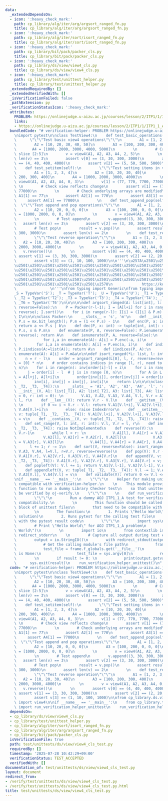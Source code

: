 ```yaml
---
data:
  _extendedDependsOn:
  - icon: ':heavy_check_mark:'
    path: cp_library/alg/iter/arg/argsort_ranged_fn.py
    title: cp_library/alg/iter/arg/argsort_ranged_fn.py
  - icon: ':heavy_check_mark:'
    path: cp_library/alg/iter/sort/isort_ranged_fn.py
    title: cp_library/alg/iter/sort/isort_ranged_fn.py
  - icon: ':heavy_check_mark:'
    path: cp_library/bit/pack/packer_cls.py
    title: cp_library/bit/pack/packer_cls.py
  - icon: ':heavy_check_mark:'
    path: cp_library/ds/view/view4_cls.py
    title: cp_library/ds/view/view4_cls.py
  - icon: ':heavy_check_mark:'
    path: cp_library/test/unittest_helper.py
    title: cp_library/test/unittest_helper.py
  _extendedRequiredBy: []
  _extendedVerifiedWith: []
  _isVerificationFailed: false
  _pathExtension: py
  _verificationStatusIcon: ':heavy_check_mark:'
  attributes:
    PROBLEM: https://onlinejudge.u-aizu.ac.jp/courses/lesson/2/ITP1/1/ITP1_1_A
    links:
    - https://onlinejudge.u-aizu.ac.jp/courses/lesson/2/ITP1/1/ITP1_1_A
  bundledCode: "# verification-helper: PROBLEM https://onlinejudge.u-aizu.ac.jp/courses/lesson/2/ITP1/1/ITP1_1_A\n\
    \nimport pytest\n\nclass TestView4:\n    def test_basic_operations(self):\n  \
    \      \"\"\"Test basic view4 operations\"\"\"\n        A1 = [1, 2, 3, 4, 5]\n\
    \        A2 = [10, 20, 30, 40, 50]\n        A3 = [100, 200, 300, 400, 500]\n \
    \       A4 = [1000, 2000, 3000, 4000, 5000]\n        \n        # Create view of\
    \ slice [2:5]\n        v = view4(A1, A2, A3, A4, 2, 5)\n        \n        assert\
    \ len(v) == 3\n        assert v[0] == (3, 30, 300, 3000)\n        assert v[1]\
    \ == (4, 40, 400, 4000)\n        assert v[2] == (5, 50, 500, 5000)\n        \n\
    \    def test_setitem(self):\n        \"\"\"Test setting items in view\"\"\"\n\
    \        A1 = [1, 2, 3, 4]\n        A2 = [10, 20, 30, 40]\n        A3 = [100,\
    \ 200, 300, 400]\n        A4 = [1000, 2000, 3000, 4000]\n        \n        v =\
    \ view4(A1, A2, A3, A4, 0, 3)\n        v[1] = (77, 770, 7700, 77000)\n       \
    \ \n        # Check view reflects change\n        assert v[1] == (77, 770, 7700,\
    \ 77000)\n        \n        # Check underlying arrays are modified\n        assert\
    \ A1[1] == 77\n        assert A2[1] == 770\n        assert A3[1] == 7700\n   \
    \     assert A4[1] == 77000\n        \n    def test_append_pop(self):\n      \
    \  \"\"\"Test append and pop operations\"\"\"\n        A1 = [1, 2, 0, 0, 0]\n\
    \        A2 = [10, 20, 0, 0, 0]\n        A3 = [100, 200, 0, 0, 0]\n        A4\
    \ = [1000, 2000, 0, 0, 0]\n        \n        v = view4(A1, A2, A3, A4, 0, 2)\n\
    \        \n        # Test append\n        v.append((3, 30, 300, 3000))\n     \
    \   assert len(v) == 3\n        assert v[2] == (3, 30, 300, 3000)\n        \n\
    \        # Test pop\n        result = v.pop()\n        assert result == (3, 30,\
    \ 300, 3000)\n        assert len(v) == 2\n        \n    def test_reverse(self):\n\
    \        \"\"\"Test reverse operation\"\"\"\n        A1 = [1, 2, 3, 4]\n     \
    \   A2 = [10, 20, 30, 40]\n        A3 = [100, 200, 300, 400]\n        A4 = [1000,\
    \ 2000, 3000, 4000]\n        \n        v = view4(A1, A2, A3, A4, 0, 4)\n     \
    \   v.reverse()\n        \n        assert v[0] == (4, 40, 400, 4000)\n       \
    \ assert v[1] == (3, 30, 300, 3000)\n        assert v[2] == (2, 20, 200, 2000)\n\
    \        assert v[3] == (1, 10, 100, 1000)\n\n'''\n\u257A\u2501\u2501\u2501\u2501\
    \u2501\u2501\u2501\u2501\u2501\u2501\u2501\u2501\u2501\u2501\u2501\u2501\u2501\
    \u2501\u2501\u2501\u2501\u2501\u2501\u2501\u2501\u2501\u2501\u2501\u2501\u2501\
    \u2501\u2501\u2501\u2501\u2501\u2501\u2501\u2501\u2501\u2501\u2501\u2501\u2501\
    \u2501\u2501\u2501\u2501\u2501\u2501\u2501\u2501\u2501\u2501\u2501\u2501\u2501\
    \u2501\u2501\u2501\u2501\u2501\u2501\u2578\n             https://kobejean.github.io/cp-library\
    \               \n'''\nfrom typing import Generic\nfrom typing import TypeVar\n\
    _S = TypeVar('S'); _T = TypeVar('T'); _U = TypeVar('U'); _T1 = TypeVar('T1');\
    \ _T2 = TypeVar('T2'); _T3 = TypeVar('T3'); _T4 = TypeVar('T4'); _T5 = TypeVar('T5');\
    \ _T6 = TypeVar('T6')\n\n\n\n\ndef argsort_ranged(A: list[int], l: int, r: int,\
    \ reverse=False):\n    P = Packer(r-l-1); I = [A[l+i] for i in range(r-l)]; P.ienumerate(I,\
    \ reverse); I.sort()\n    for i in range(r-l): I[i] = (I[i] & P.m) + l\n    return\
    \ I\n\n\n\nclass Packer:\n    __slots__ = 's', 'm'\n    def __init__(P, mx: int):\
    \ P.s = mx.bit_length(); P.m = (1 << P.s) - 1\n    def enc(P, a: int, b: int):\
    \ return a << P.s | b\n    def dec(P, x: int) -> tuple[int, int]: return x >>\
    \ P.s, x & P.m\n    def enumerate(P, A, reverse=False): P.ienumerate(A:=list(A),\
    \ reverse); return A\n    def ienumerate(P, A, reverse=False):\n        if reverse:\n\
    \            for i,a in enumerate(A): A[i] = P.enc(-a, i)\n        else:\n   \
    \         for i,a in enumerate(A): A[i] = P.enc(a, i)\n    def indices(P, A: list[int]):\
    \ P.iindices(A:=list(A)); return A\n    def iindices(P, A):\n        for i,a in\
    \ enumerate(A): A[i] = P.m&a\n\n\ndef isort_ranged(*L: list, l: int, r: int, reverse=False):\n\
    \    n = r - l\n    order = argsort_ranged(L[0], l, r, reverse=reverse)\n    inv\
    \ = [0] * n\n    # order contains indices in range [l, r), need to map to [0,\
    \ n)\n    for i in range(n): inv[order[i]-l] = i\n    for i in range(n):\n   \
    \     j = order[i] - l  # j is in range [0, n)\n        for A in L: A[l+i], A[l+j]\
    \ = A[l+j], A[l+i]\n        order[inv[i]], order[inv[j]] = order[inv[j]], order[inv[i]]\n\
    \        inv[i], inv[j] = inv[j], inv[i]\n    return L\n\n\n\nclass view4(Generic[_T1,\
    \ _T2, _T3, _T4]):\n    __slots__ = 'A1', 'A2', 'A3', 'A4', 'l', 'r'\n    def\
    \ __init__(V, A1: list[_T1], A2: list[_T2], A3: list[_T3], A4: list[_T4], l: int\
    \ = 0, r: int = 0): \n        V.A1, V.A2, V.A3, V.A4, V.l, V.r = A1, A2, A3, A4,\
    \ l, r\n    def __len__(V): return V.r - V.l\n    def __getitem__(V, i: int):\
    \ \n        if 0 <= i < V.r - V.l: return V.A1[V.l+i], V.A2[V.l+i], V.A3[V.l+i],\
    \ V.A4[V.l+i]\n        else: raise IndexError\n    def __setitem__(V, i: int,\
    \ v: tuple[_T1, _T2, _T3, _T4]): V.A1[V.l+i], V.A2[V.l+i], V.A3[V.l+i], V.A4[V.l+i]\
    \ = v\n    def __contains__(V, v: tuple[_T1, _T2, _T3, _T4]): raise NotImplemented\n\
    \    def set_range(V, l: int, r: int): V.l, V.r = l, r\n    def index(V, v: tuple[_T1,\
    \ _T2, _T3, _T4]): raise NotImplemented\n    def reverse(V):\n        l, r = V.l,\
    \ V.r-1\n        while l < r: \n            V.A1[l], V.A1[r] = V.A1[r], V.A1[l]\n\
    \            V.A2[l], V.A2[r] = V.A2[r], V.A2[l]\n            V.A3[l], V.A3[r]\
    \ = V.A3[r], V.A3[l]\n            V.A4[l], V.A4[r] = V.A4[r], V.A4[l]\n      \
    \      l += 1; r -= 1\n    def sort(V, reverse=False): isort_ranged(V.A1, V.A2,\
    \ V.A3, V.A4, l=V.l, r=V.r, reverse=reverse)\n    def pop(V): V.r -= 1; return\
    \ V.A1[V.r], V.A2[V.r], V.A3[V.r], V.A4[V.r]\n    def append(V, v: tuple[_T1,\
    \ _T2, _T3, _T4]): V.A1[V.r], V.A2[V.r], V.A3[V.r], V.A4[V.r] = v; V.r += 1\n\
    \    def popleft(V): V.l += 1; return V.A1[V.l-1], V.A2[V.l-1], V.A3[V.l-1], V.A4[V.l-1]\n\
    \    def appendleft(V, v: tuple[_T1, _T2, _T3, _T4]): V.l -= 1; V.A1[V.l], V.A2[V.l],\
    \ V.A3[V.l], V.A4[V.l] = v\n    def validate(V): return 0 <= V.l <= V.r <= len(V.A1)\n\
    \nif __name__ == '__main__':\n    \"\"\"\n    Helper for making unittest files\
    \ compatible with verification-helper.\n    \n    This module provides a helper\
    \ function to run a dummy Library Checker test\n    so that unittest files can\
    \ be verified by oj-verify.\n    \"\"\"\n    \n    def run_verification_helper_unittest():\n\
    \        \"\"\"\n        Run a dummy AOJ ITP1_1_A test for verification-helper\
    \ compatibility.\n        \n        This function should be called in the __main__\
    \ block of unittest files\n        that need to be compatible with verification-helper.\n\
    \        \n        The function:\n        1. Prints \"Hello World\" (AOJ ITP1_1_A\
    \ solution)\n        2. Runs pytest for the calling test file\n        3. Exits\
    \ with the pytest result code\n        \"\"\"\n        import sys\n        \n\
    \        # Print \"Hello World\" for AOJ ITP1_1_A problem\n        print(\"Hello\
    \ World\")\n        \n        import io\n        from contextlib import redirect_stdout,\
    \ redirect_stderr\n    \n        # Capture all output during test execution\n\
    \        output = io.StringIO()\n        with redirect_stdout(output), redirect_stderr(output):\n\
    \            # Get the calling module's file path\n            frame = sys._getframe(1)\n\
    \            test_file = frame.f_globals.get('__file__')\n            if test_file\
    \ is None:\n                test_file = sys.argv[0]\n            result = pytest.main([test_file])\n\
    \        \n        if result != 0: \n            print(output.getvalue())\n  \
    \      sys.exit(result)\n    run_verification_helper_unittest()\n"
  code: "# verification-helper: PROBLEM https://onlinejudge.u-aizu.ac.jp/courses/lesson/2/ITP1/1/ITP1_1_A\n\
    \nimport pytest\n\nclass TestView4:\n    def test_basic_operations(self):\n  \
    \      \"\"\"Test basic view4 operations\"\"\"\n        A1 = [1, 2, 3, 4, 5]\n\
    \        A2 = [10, 20, 30, 40, 50]\n        A3 = [100, 200, 300, 400, 500]\n \
    \       A4 = [1000, 2000, 3000, 4000, 5000]\n        \n        # Create view of\
    \ slice [2:5]\n        v = view4(A1, A2, A3, A4, 2, 5)\n        \n        assert\
    \ len(v) == 3\n        assert v[0] == (3, 30, 300, 3000)\n        assert v[1]\
    \ == (4, 40, 400, 4000)\n        assert v[2] == (5, 50, 500, 5000)\n        \n\
    \    def test_setitem(self):\n        \"\"\"Test setting items in view\"\"\"\n\
    \        A1 = [1, 2, 3, 4]\n        A2 = [10, 20, 30, 40]\n        A3 = [100,\
    \ 200, 300, 400]\n        A4 = [1000, 2000, 3000, 4000]\n        \n        v =\
    \ view4(A1, A2, A3, A4, 0, 3)\n        v[1] = (77, 770, 7700, 77000)\n       \
    \ \n        # Check view reflects change\n        assert v[1] == (77, 770, 7700,\
    \ 77000)\n        \n        # Check underlying arrays are modified\n        assert\
    \ A1[1] == 77\n        assert A2[1] == 770\n        assert A3[1] == 7700\n   \
    \     assert A4[1] == 77000\n        \n    def test_append_pop(self):\n      \
    \  \"\"\"Test append and pop operations\"\"\"\n        A1 = [1, 2, 0, 0, 0]\n\
    \        A2 = [10, 20, 0, 0, 0]\n        A3 = [100, 200, 0, 0, 0]\n        A4\
    \ = [1000, 2000, 0, 0, 0]\n        \n        v = view4(A1, A2, A3, A4, 0, 2)\n\
    \        \n        # Test append\n        v.append((3, 30, 300, 3000))\n     \
    \   assert len(v) == 3\n        assert v[2] == (3, 30, 300, 3000)\n        \n\
    \        # Test pop\n        result = v.pop()\n        assert result == (3, 30,\
    \ 300, 3000)\n        assert len(v) == 2\n        \n    def test_reverse(self):\n\
    \        \"\"\"Test reverse operation\"\"\"\n        A1 = [1, 2, 3, 4]\n     \
    \   A2 = [10, 20, 30, 40]\n        A3 = [100, 200, 300, 400]\n        A4 = [1000,\
    \ 2000, 3000, 4000]\n        \n        v = view4(A1, A2, A3, A4, 0, 4)\n     \
    \   v.reverse()\n        \n        assert v[0] == (4, 40, 400, 4000)\n       \
    \ assert v[1] == (3, 30, 300, 3000)\n        assert v[2] == (2, 20, 200, 2000)\n\
    \        assert v[3] == (1, 10, 100, 1000)\n\nfrom cp_library.ds.view.view4_cls\
    \ import view4\n\nif __name__ == '__main__':\n    from cp_library.test.unittest_helper\
    \ import run_verification_helper_unittest\n    run_verification_helper_unittest()"
  dependsOn:
  - cp_library/ds/view/view4_cls.py
  - cp_library/test/unittest_helper.py
  - cp_library/alg/iter/sort/isort_ranged_fn.py
  - cp_library/alg/iter/arg/argsort_ranged_fn.py
  - cp_library/bit/pack/packer_cls.py
  isVerificationFile: true
  path: test/unittests/ds/view/view4_cls_test.py
  requiredBy: []
  timestamp: '2025-07-28 10:42:29+09:00'
  verificationStatus: TEST_ACCEPTED
  verifiedWith: []
documentation_of: test/unittests/ds/view/view4_cls_test.py
layout: document
redirect_from:
- /verify/test/unittests/ds/view/view4_cls_test.py
- /verify/test/unittests/ds/view/view4_cls_test.py.html
title: test/unittests/ds/view/view4_cls_test.py
---
```

